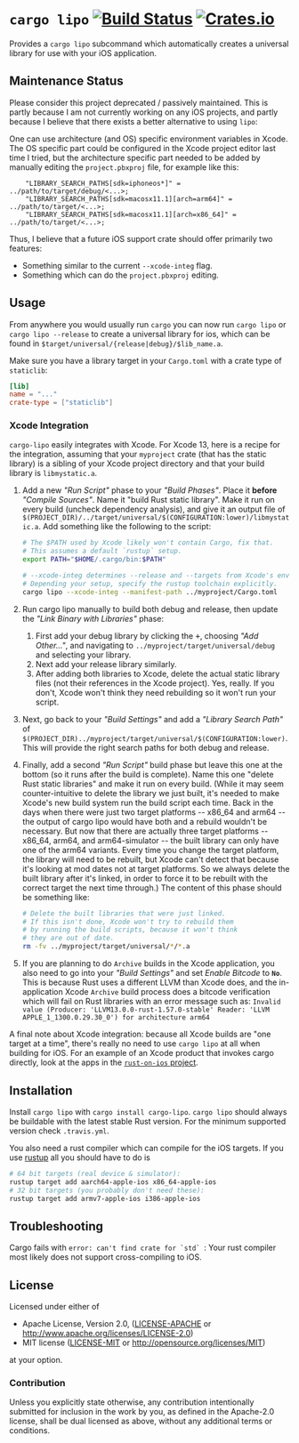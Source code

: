 # `cargo lipo` [![Build Status](https://img.shields.io/github/workflow/status/TimNN/cargo-lipo/Test/master)](https://github.com/TimNN/cargo-lipo/actions) [![Crates.io](https://img.shields.io/crates/v/cargo-lipo.svg)](https://crates.io/crates/cargo-lipo)

Provides a `cargo lipo` subcommand which automatically creates a universal library for use with your iOS application.

## Maintenance Status

Please consider this project deprecated / passively maintained. This is partly because I am not currently working on any iOS projects, and partly because I believe that there exists a better alternative to using `lipo`:

One can use architecture (and OS) specific environment variables in Xcode. The OS specific part could be configured in the Xcode project editor last time I tried, but the architecture specific part needed to be added by manually editing the `project.pbxproj` file, for example like this:

```plain
    "LIBRARY_SEARCH_PATHS[sdk=iphoneos*]" = ../path/to/target/debug/<...>;
    "LIBRARY_SEARCH_PATHS[sdk=macosx11.1][arch=arm64]" = ../path/to/target/<...>;
    "LIBRARY_SEARCH_PATHS[sdk=macosx11.1][arch=x86_64]" = ../path/to/target/<...>;
```

Thus, I believe that a future iOS support crate should offer primarily two features:

* Something similar to the current `--xcode-integ` flag.
* Something which can do the `project.pbxproj` editing.

## Usage

From anywhere you would usually run `cargo` you can now run `cargo lipo` or `cargo lipo --release` to create a universal library for ios, which can be found in `$target/universal/{release|debug}/$lib_name.a`.

Make sure you have a library target in your `Cargo.toml` with a crate type of `staticlib`:

```toml
[lib]
name = "..."
crate-type = ["staticlib"]
```

### Xcode Integration

`cargo-lipo` easily integrates with Xcode. For Xcode 13, here is a recipe for the integration, assuming that your `myproject` crate (that has the static library) is a sibling of your Xcode project directory and that your build library is `libmystatic.a`.

1. Add a new *"Run Script"* phase to your *"Build Phases"*. Place it **before** *"Compile Sources"*. Name it "build Rust static library". Make it run on every build (uncheck dependency analysis), and give it an output file of `$(PROJECT_DIR)/../target/universal/$(CONFIGURATION:lower)/libmystatic.a`.  Add something like the following to the script:

    ```bash
    # The $PATH used by Xcode likely won't contain Cargo, fix that.
    # This assumes a default `rustup` setup.
    export PATH="$HOME/.cargo/bin:$PATH"

    # --xcode-integ determines --release and --targets from Xcode's env vars.
    # Depending your setup, specify the rustup toolchain explicitly.
    cargo lipo --xcode-integ --manifest-path ../myproject/Cargo.toml
    ```

2. Run cargo lipo manually to build both debug and release, then update the *"Link Binary with Libraries"* phase:
   1. First add your debug library by clicking the <kbd>+</kbd>, choosing *"Add Other..."*, and navigating to `../myproject/target/universal/debug` and selecting your library.
   2. Next add your release library similarly.
   3. After adding both libraries to Xcode, delete the actual static library files (not their references in the Xcode project).  Yes, really.  If you don't, Xcode won't think they need rebuilding so it won't run your script.

3. Next, go back to your *"Build Settings"* and add a *"Library Search Path"* of `$(PROJECT_DIR)../myproject/target/universal/$(CONFIGURATION:lower)`.  This will provide the right search paths for both debug and release.

4. Finally, add a second *"Run Script"* build phase but leave this one at the bottom (so it runs after the build is complete).  Name this one "delete Rust static libraries" and make it run on every build.  (While it may seem counter-intuitive to delete the library we just built, it's needed to make Xcode's new build system run the build script each time.  Back in the days when there were just two target platforms -- x86_64 and arm64 -- the output of cargo lipo would have both and a rebuild wouldn't be necessary.  But now that there are actually three target platforms -- x86_64, arm64, and arm64-simulator -- the built library can only have one of the arm64 variants. Every time you change the target platform, the library will need to be rebuilt, but Xcode can't detect that because it's looking at mod dates not at target platforms.  So we always delete the built library after it's linked, in order to force it to be rebuilt with the correct target the next time through.) The content of this phase should be something like:
   ```bash
   # Delete the built libraries that were just linked.
   # If this isn't done, Xcode won't try to rebuild them
   # by running the build scripts, because it won't think
   # they are out of date.
   rm -fv ../myproject/target/universal/*/*.a
   ```
5. If you are planning to do `Archive` builds in the Xcode application, you also need to go into your *"Build Settings"* and set *Enable Bitcode* to **`No`**.  This is because Rust uses a different LLVM than Xcode does, and the in-application Xcode `Archive` build process does a bitcode verification which will fail on Rust libraries with an error message such as: `Invalid value (Producer: 'LLVM13.0.0-rust-1.57.0-stable' Reader: 'LLVM APPLE_1_1300.0.29.30_0') for architecture arm64`

A final note about Xcode integration: because all Xcode builds are "one target at a time", there's really no need to use `cargo lipo` at all when building for iOS.  For an example of an Xcode product that invokes cargo directly, look at the apps in the [`rust-on-ios` project](https://github.com/brotskydotcom/rust-on-ios).

## Installation

Install `cargo lipo` with `cargo install cargo-lipo`. `cargo lipo` should always be buildable with the latest stable Rust version. For the minimum supported version check `.travis.yml`.

You also need a rust compiler which can compile for the iOS targets. If you use [rustup](https://www.rustup.rs/) all you should have to do is

```sh
# 64 bit targets (real device & simulator):
rustup target add aarch64-apple-ios x86_64-apple-ios
# 32 bit targets (you probably don't need these):
rustup target add armv7-apple-ios i386-apple-ios
```

## Troubleshooting

 Cargo fails with ``error: can't find crate for `std` ``: Your rust compiler most likely does not support cross-compiling to iOS.

## License

Licensed under either of

 * Apache License, Version 2.0, ([LICENSE-APACHE](LICENSE-APACHE) or http://www.apache.org/licenses/LICENSE-2.0)
 * MIT license ([LICENSE-MIT](LICENSE-MIT) or http://opensource.org/licenses/MIT)

at your option.

### Contribution

Unless you explicitly state otherwise, any contribution intentionally submitted for inclusion in the work by you, as defined in the Apache-2.0 license, shall be dual licensed as above, without any additional terms or conditions.
